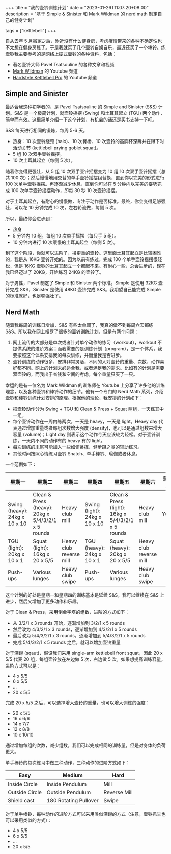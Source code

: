 +++
title = "我的壶铃训练计划"
date = "2023-01-26T11:07:20+08:00"
description = "基于 Simple & Sinister 和 Mark Wildman 的 nerd math 制定自己的健身计划"

tags = ["kettlebell"]
+++

自从去年 5 月搬家之后，附近没有什么健身房，考虑疫情带来的各种不确定性也不太想在健身房练了。于是我就买了几个壶铃自娱自乐，最近还买了一个棒铃。练壶铃我主要参考的是网络上硬式壶铃的各种资料，包括：

- 著名壶铃大师 Pavel Tsatsouline 的各种文章和视频
- [Mark Wildman](https://www.youtube.com/@MarkWildman) 的 Youtube 频道
- [Hardstyle Kettlebell Pro](https://www.youtube.com/@HardstyleKettlebellMtl) 的 Youtube 频道

## Simple and Sinister

最适合我这种初学者的，是 Pavel Tsatsouline 的 Simple and Sinister (S&S) 计划。S&S 是一个极简计划，就壶铃摇摆 (Swing) 和土耳其起立 (TGU) 两个动作，简单而有效。这里简单介绍一下这个计划，有机会的话还是买书支持一下吧。

S&S 每天进行相同的锻炼，每周 5-6 天。

- 热身：10 次壶铃绕颈 (halo)、10 次臀桥、10 次壶铃的高脚杯深蹲并在蹲下时活动关节 (kettlebell prying goblet squat)。
- 5 组 10 次双手壶铃摇摆。
- 10 次土耳其起立（每侧 5 次）。

随着你变得更强壮，从 5 组 10 次双手壶铃摇摆变为 10 组 10 次双手壶铃摇摆（总共 100 次）；然后慢慢地用交替的单手壶铃摇摆组替换，直到你以完美的形式进行 100 次单手壶铃摇摆。再逐渐减少休息，直到你可以在 5 分钟内以完美的姿势完成 100 次单手壶铃摇摆动作，即每 30 秒 10 次壶铃摇摆。

对于土耳其起立，有耐心的慢慢做，专注于动作是否标准。最终，你会变得足够强壮，可以花 10 分钟完成 10 次，左右轮流做，每侧 5 次。

所以，最终你会进步到：

- 热身
- 5 分钟内 10 组，每组 10 次单手摇摆（每只手 5 组）。
- 10 分钟内进行 10 次缓慢的土耳其起立（每侧 5 次）。

到了这个阶段，你就可以进阶了，换更重的壶铃。这里面土耳其起立是比较困难的，我是从 16KG 壶铃开始的。因为以前有练过，完成 100 个单手壶铃摇摆很轻松，但是 16KG 壶铃的土耳其起立一个都起不来。有耐心一些，总会进步的，现在我已经迈过了 20KG，开始练习 24KG 的壶铃了。

对于男性，Pavel 制定了 Simple 和 Sinister 两个标准。Simple 是使用 32KG 壶铃完成 S&S，Sinister 是使用 48KG 壶铃完成 S&S。我期望自己能完成 Simple 的标准就好，也足够强壮了。

## Nerd Math

随着我每周的训练日增加，S&S 有些太单调了，我真的做不到每周六天都练 S&S。所以我在网上搜罗了很多的壶铃训练计划，但是有两个问题：

1. 网上流传的大部分是单次或者针对单个动作的练习（workout），workout 不提供系统的进阶方案；而我需要的是训练计划（program），是一个体系，我要按照这个体系安排我的每次训练，并衡量我是否进步。
2. 壶铃训练的动作很多，安排非常灵活，不同的人对壶铃的重量、次数、动作喜好都不同。网上的计划未必适合我，或者满足我的需求。比如有的计划是需要双壶铃的，而我出于省钱和空间的考虑，每个重量只买了一只。

幸运的是有一位名为 Mark Wildman 的训练师在 Youtube 上分享了许多他的训练理念，以及各种壶铃和棒铃动作的细节。他有一个专门的 Nerd Math 系列，介绍壶铃和棒铃训练计划安排的原理。根据他的理论，我安排的计划如下：

- 把壶铃动作分为 Swing + TGU 和 Clean & Press + Squat 两组，一天练其中一组。
- 每个壶铃动作在一周内练两次，一天是 heavy，一天是 light。Heavy day 代表通过增加重量或者每组次数增大强度 (density)，也可以是通过组数来增大容量 (volume)；Light day 则表示这个动作今天应该较为轻松。对于壶铃训练，一天内不同的动作有的 heavy 有的 light。
- 每次训练的末尾可能加入一些如俯卧撑、健步蹲之类的辅助练习。
- 其他时间按照心情练习壶铃 Snatch、单手棒铃、瑜伽或者休息。

一个范例如下：

| 星期一                        | 星期二                                             | 星期三                  | 星期四                        | 星期五                                             | 星期六                  | 星期天 |
| ----------------------------- | -------------------------------------------------- | ----------------------- | ----------------------------- | -------------------------------------------------- | ----------------------- | ------ |
| Swing (heavy): 24kg x 10 x 10 | Clean & Press (heavy): 20kg x 5/4/3/2/1 x 5 rounds | Heavy club mill         | Swing (light): 24kg x 10 x 10 | Clean & Press (light): 16kg x 5/4/3/2/1 x 5 rounds | Heavy club mill         | Yoga   |
| TGU (light): 20kg x 10 x 1    | Squat (light): 16kg x 20 x 5/5                     | Heavy club reverse mill | TGU (heavy): 24kg x 10 x 1    | Squat (heavy): 20kg x 20 x 5/5                     | Heavy club reverse mill |        |
| Push-ups                      | Various lunges                                     | Heavy club swipe        | Push-ups                      | Various lunges                                     | Heavy club swipe        |        |

这个计划的好处是星期一和星期四的训练基本是延续 S&S，我可以继续在 S&S 上进步，然后又增加了更多动作和乐趣。

对于 Clean & Press，采用倒金字塔的组数，进阶的方式如下：

- 从 3/2/1 x 3 rounds 开始，逐渐增加到 3/2/1 x 5 rounds
- 然后改为 4/3/2/1 x 3 rounds，逐渐增加到 4/3/2/1 x 5 rounds
- 最后改为 5/4/3/2/1 x 3 rounds，逐渐增加到 5/4/3/2/1 x 5 rounds
- 完成 5/4/3/2/1 x 5 rounds 之后，就可以增加壶铃重量

对于深蹲 (sqaut)，假设我们采用 single-arm kettlebell front squat，因此 20 x 5/5 代表 20 组，每组壶铃放在左边做 5 次，右边做 5 次。如果想提高训练容量，进阶方式可以是：

- 4 x 5/5
- 6 x 5/5
- ...
- 20 x 5/5

完成 20 x 5/5 之后，可以选择增大壶铃的重量，也可以增大训练的强度：

- 20 x 5/5
- 16 x 6/6
- 14 x 7/7
- 12 x 8/8
- 10 x 10/10

通过增加每组的次数，减少组数，我们可以完成相同的训练量，但是对身体的负荷更大。

单手棒铃的每次练习中做三种动作，三种动作的进阶方式如下：

| Easy           | Medium                | Hard         |
| -------------- | --------------------- | ------------ |
| Inside Circle  | Inside Pendulum       | Mill         |
| Outside Circle | Outside Pendulum      | Reverse Mill |
| Shield cast    | 180 Rotating Pullover | Swipe        |

对于单手棒铃，每种动作的进阶方式可以采用类似深蹲的方式（注意，壶铃抓举也可以采用类似的方式）：

- 4 x 5/5
- 6 x 5/5
- ...
- 20 x 5/5
